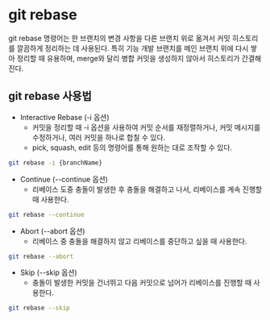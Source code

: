# git rebase

git rebase 명령어는 한 브랜치의 변경 사항을 다른 브랜치 위로 옮겨서 커밋 히스토리를 깔끔하게 정리하는 데 사용된다. 특히 기능 개발 브랜치를 메인 브랜치 위에 다시 쌓아 정리할 때 유용하며, merge와 달리 병합 커밋을 생성하지 않아서 히스토리가 간결해진다.

## git rebase 사용법

 - Interactive Rebase (-i 옵션)
    - 커밋을 정리할 때 -i 옵션을 사용하여 커밋 순서를 재정렬하거나, 커밋 메시지를 수정하거나, 여러 커밋을 하나로 합칠 수 있다.
    - pick, squash, edit 등의 명령어를 통해 원하는 대로 조작할 수 있다.
```bash
git rebase -i {branchName}
```

 - Continue (--continue 옵션)
    - 리베이스 도중 충돌이 발생한 후 충돌을 해결하고 나서, 리베이스를 계속 진행할 때 사용한다.
```bash
git rebase --continue
```

 - Abort (--abort 옵션)
    - 리베이스 중 충돌을 해결하지 않고 리베이스를 중단하고 싶을 때 사용한다.
```bash
git rebase --abort
```

 - Skip (--skip 옵션)
    - 충돌이 발생한 커밋을 건너뛰고 다음 커밋으로 넘어가 리베이스를 진행할 때 사용한다.
```bash
git rebase --skip
```
